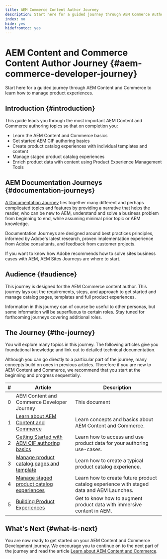 ```yaml
---
title: AEM Commerce Content Author Journey
description: Start here for a guided journey through AEM Commerce Authoring
index: no
hide: yes
hidefromtoc: yes
---
```

# AEM Content and Commerce Content Author Journey {#aem-commerce-developer-journey}

Start here for a guided journey through AEM Content and Commerce to learn how to manage product experiences.

## Introduction {#introduction}

This guide leads you through the most important AEM Content and Commerce authoring topics so that on completion you:

* Learn the AEM Content and Commerce basics
* Get started AEM CIF authoring basics
* Create product catalog experiences with individual templates and content
* Manage staged product catalog experiences
* Enrich product data with content using Product Experience Management Tools

## AEM Documentation Journeys {#documentation-journeys}

[A Documentation Journey](/help/journey-documentation/home.md) ties together many different and perhaps complicated topics and features by providing a narrative that helps the reader, who can be new to AEM, understand and solve a business problem from beginning to end, while assuming minimal prior topic or AEM knowledge.

Documentation Journeys are designed around best practices principles, informed by Adobe's latest research, proven implementation experience from Adobe consultants, and feedback from customer projects.

If you want to know how Adobe recommends how to solve sites business cases with AEM, AEM Sites Journeys are where to start.

## Audience {#audience}

This journey is designed for the AEM Commerce content author. This journey lays out the requirements, steps, and approach to get started and manage catalog pages, templates and full product experiences.

Information in this journey can of course be useful to other personas, but some information will be superfluous to certain roles. Stay tuned for forthcoming journeys covering additional roles.

## The Journey {#the-journey}

You will explore many topics in this journey. The following articles give you foundational knowledge and link out to detailed technical documentation.

Although you can go directly to a particular part of the journey, many concepts build on ones in previous articles. Therefore if you are new to AEM Content and Commerce, we recommend that you start at the beginning and progress sequentially.

|#|Article|Description|
|---|---|---|
|0|AEM Content and Commerce Developer Journey|This document|
|1|[Learn about AEM Content and Commerce](/help/commerce-cloud/introduction.md)|Learn concepts and basics about AEM Content and Commerce.|
|2|[Getting Started with AEM CIF authoring basics](getting-started.md)|Learn how to access and use product data for your authoring use-cases.|
|3|[Manage product catalog pages and template](catalog-templates.md)|Learn how to create a typical product catalog experience.|
|4|[Manage staged product catalog experiences](staged-catalog.md)|Learn how to create future product catalog experience with staged data and AEM Launches.|
|5|[Building Product Experiences](product-experience-management.md)|Get to know how to augment product data with immersive content in AEM.|

## What's Next {#what-is-next}

You are now ready to get started on your AEM Content and Commerce Development journey. We encourage you to continue on to the next part of the journey and read the article [Learn about AEM Content and Commerce](/help/commerce-cloud/introduction.md).
